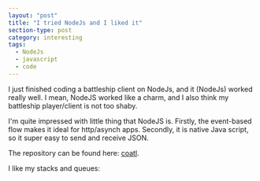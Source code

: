 ```yaml
---
layout: "post"
title: "I tried NodeJs and I liked it"
section-type: post
category: interesting
tags: 
  - NodeJs
  - javascript
  - code
---
```


I just finished coding a battleship client on NodeJs, and it (NodeJs) worked really well. I mean, NodeJS worked like a charm, and I also think my battleship player/client is not too shaby.

I'm quite impressed with little thing that NodeJS is. Firstly, the event-based flow makes it ideal for http/asynch apps. Secondly, it is native Java script, so it super easy to send and receive JSON.

The repository can be found here: [coatl](https://github.com/portenez/coatl).

I like my stacks and queues:
<script src="https://gist.github.com/portenez/2492f559d7ee177740b0.js"></script>

